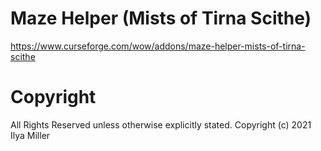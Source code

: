 # Maze Helper (Mists of Tirna Scithe)

https://www.curseforge.com/wow/addons/maze-helper-mists-of-tirna-scithe

# Copyright

All Rights Reserved unless otherwise explicitly stated.
Copyright (c) 2021 Ilya Miller

